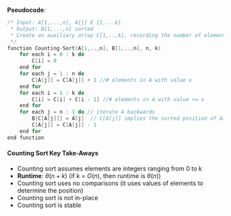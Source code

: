 **Pseudocode**:
```c
/* Input: A[1,...,n], A[j] E {1,...k}
 * Output: B[1,...,n] sorted
 * Create an auxiliary array C[1,..,k], recording the number of elements in A with value <= x
 */
function Counting-Sort(A[1,..,n], B[1,..,n], n, k)
	for each i = 0 : k do
		C[i] = 0
	end for
	for each j = 1 : n do
		C[A[j]] = C[A[j]] + 1 //# elements in A with value x
	end for
	for each i = 1 : k do
		C[i] = C[i] + C[i - 1] //# elements in A with value <= x
	end for
	for each j = n : 1 do // iterate A backwards
		B[C[A[j]]] = A[j]  // C[A[j]] implies the sorted position of A[j]
		C[A[j]] = C[A[j]] - 1
	end for
end function
```

#### Counting Sort Key Take-Aways
- Counting sort assumes elements are integers ranging from 0 to k
- **Runtime**: $\theta(n + k)$ (if k = $O(n)$, then runtime is $\theta(n))$
- Counting sort uses no comparisons (it uses values of elements to determine the position)
- Counting sort is not in-place
- Counting sort is stable